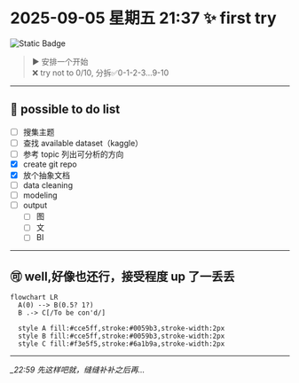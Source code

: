 # 2025-09-05 星期五 21:37 ✨ first try
![Static Badge](https://img.shields.io/badge/Mood_now-At_Peace-green?style=flat-square)

> ▶️ 安排一个开始  
> ❌ try not to 0/10, 分拆✅0-1-2-3...9-10

---

## 📝 possible to do list

- [ ] 搜集主题
- [ ] 查找 available dataset（kaggle）
- [ ] 参考 topic 列出可分析的方向
- [x] create git repo
- [x] 放个抽象文档
- [ ] data cleaning
- [ ] modeling 
- [ ] output
  - [ ] 图
  - [ ] 文
  - [ ] BI

---

## 🉑 well,好像也还行，接受程度 up 了一丢丢

```mermaid
flowchart LR
  A(0) --> B(0.5? 1?)
  B .-> C[/To be con'd/]

  style A fill:#cce5ff,stroke:#0059b3,stroke-width:2px
  style B fill:#cce5ff,stroke:#0059b3,stroke-width:2px
  style C fill:#f3e5f5,stroke:#6a1b9a,stroke-width:2px
```

---

*_22:59  先这样吧就，缝缝补补之后再...*
